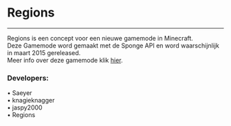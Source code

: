 Regions
=======
<hr>
  
Regions is een concept voor een nieuwe gamemode in Minecraft.<br/>
Deze Gamemode word gemaakt met de Sponge API en word waarschijnlijk in maart 2015 gereleased.<br/>
Meer info over deze gamemode klik <a href = "http://minecraftforum.nl/index.php/topic,50047.0.html">hier<a>.<br/>
<h3>Developers:</h3>
• Saeyer<br/>
• knagieknagger<br/> 
• jaspy2000 <br/>
• Regions<br/>

